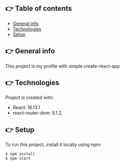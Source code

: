 ## :point_right: Table of contents
* [General info](#general-info)
* [Technologies](#technologies)
* [Setup](#setup)

## :point_right: General info
This project is my profile with simple create-react-app
	
## :point_right: Technologies
Project is created with:
* React: 16.13.1
* react-router-dom: 5.1.2,
	
## :point_right: Setup 
To run this project, install it locally using npm:

```
$ npm install
$ npm start
